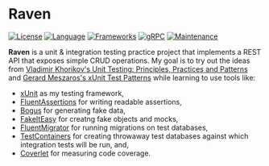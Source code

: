 # Raven

[![License](https://img.shields.io/badge/License-GNU_GPL_v3-yellow.svg)](https://www.gnu.org/licenses/gpl-3.0.en.html)
[![Language](https://img.shields.io/badge/Language-C%23-blue.svg)](https://docs.microsoft.com/en-us/dotnet/csharp/)
[![Frameworks](https://img.shields.io/badge/Frameworks-.NET_9.0,_ASP.NET_Core_9.0_-green.svg)](https://dotnet.microsoft.com/download/dotnet-core)
[![gRPC](https://img.shields.io/badge/gRPC-v1.x-lightgrey.svg)](https://grpc.io/)
[![Maintenance](https://img.shields.io/badge/Maintained-Yes-brightgreen.svg)](#maintenance)

**Raven** is a unit & integration testing practice project that implements a REST API that exposes simple CRUD operations.
My goal is to try out the ideas from [Vladimir Khorikov's Unit Testing: Principles, Practices and Patterns](https://www.manning.com/books/unit-testing)
and [Gerard Meszaros's xUnit Test Patterns](https://www.oreilly.com/library/view/xunit-test-patterns/9780131495050/) while learning to use tools like:
- [xUnit](https://xunit.net/) as my testing framework, 
- [FluentAssertions](https://fluentassertions.com/) for writing readable assertions, 
- [Bogus](https://github.com/bchavez/Bogus) for generating fake data, 
- [FakeItEasy](https://github.com/FakeItEasy/FakeItEasy) for creatng fake objects and mocks,
- [FluentMigrator](https://fluentmigrator.github.io/) for running migrations on test databases,
- [TestContainers](https://testcontainers.com/) for creating throwaway test databases against which integration tests will be run, and,
- [Coverlet](https://github.com/coverlet-coverage/coverlet) for measuring code coverage.